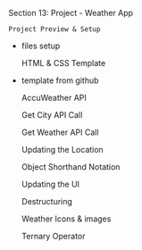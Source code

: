Section 13: Project - Weather App
    
    
    Project Preview & Setup

* files setup


    HTML & CSS Template

* template from github
    
    
    AccuWeather API
    
    
    Get City API Call
    
    
    Get Weather API Call
    
    
    Updating the Location
         
    
    Object Shorthand Notation
    
    
    Updating the UI
    
    
    Destructuring
    
    
    Weather Icons & images
         
    
    Ternary Operator
